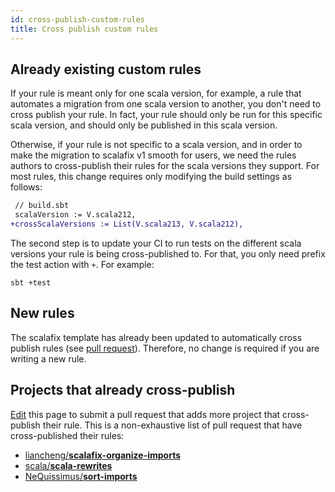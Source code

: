 ```yaml
---
id: cross-publish-custom-rules
title: Cross publish custom rules
---
```

## Already existing custom rules
If your rule is meant only for one scala version, for example, a rule that
automates a migration from one scala version to another, you don't need
to cross publish your rule. In fact, your rule should only be run for
this specific scala version, and should only be published in this
scala version.

Otherwise, if your rule is not specific to a scala version, and in order
to make the migration to scalafix v1 smooth for users, we need the rules
authors to cross-publish their rules for the scala versions they support.
For most rules, this change requires only modifying the build settings as follows:

```diff
 // build.sbt
 scalaVersion := V.scala212,
+crossScalaVersions := List(V.scala213, V.scala212),
```
The second step is to update your CI to run tests on the different
scala versions your rule is being cross-published to. For that, you only
need prefix the test action with `+`. For example:
```
sbt +test
```

## New rules
The scalafix template has already been updated to automatically
cross publish rules (see [pull request](https://github.com/scalacenter/scalafix/issues/1202)).
Therefore, no change is required if you are writing a new rule.



## Projects that already cross-publish
[Edit](https://github.com/scalacenter/scalafix/edit/main/docs/developers/cross-publish-custom-rules.md) this page to submit a pull request that adds more project that cross-publish their rule.
This is a non-exhaustive list of pull request that have cross-published their rules:
- [liancheng/**scalafix-organize-imports**](https://github.com/liancheng/scalafix-organize-imports/pull/69)
- [scala/**scala-rewrites**](https://github.com/scala/scala-rewrites/pull/33)
- [NeQuissimus/**sort-imports**](https://github.com/NeQuissimus/sort-imports/pull/66)
